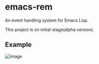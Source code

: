 # emacs-rem
An event handling system for Emacs Lisp.

This project is on initial stage(alpha version).

## Example

![image](https://{https://github.com/BilalQadri/emacs-rem/blob/master/for%20rem.png})

  

                              
                              
